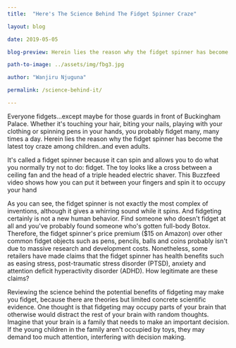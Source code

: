 ```yaml
---
title:  "Here's The Science Behind The Fidget Spinner Craze"

layout: blog

date: 2019-05-05

blog-preview: Herein lies the reason why the fidget spinner has become the latest toy craze among children..and even adults.

path-to-image: ../assets/img/fbg3.jpg

author: "Wanjiru Njuguna"

permalink: /science-behind-it/

---
```

Everyone fidgets...except maybe for those guards in front of Buckingham Palace. Whether it's touching your hair, biting your nails, playing with your clothing or spinning pens in your hands, you probably fidget many, many times a day. Herein lies the reason why the fidget spinner has become the latest toy craze among children..and even adults.

It's called a fidget spinner because it can spin and allows you to do what you normally try not to do: fidget. The toy looks like a cross between a ceiling fan and the head of a triple headed electric shaver. This Buzzfeed video shows how you can put it between your fingers and spin it to occupy your hand

As you can see, the fidget spinner is not exactly the most complex of inventions, although it gives a whirring sound while it spins. And fidgeting certainly is not a new human behavior. Find someone who doesn't fidget at all and you've probably found someone who's gotten full-body Botox. Therefore, the fidget spinner's price premium ($15 on Amazon) over other common fidget objects such as pens, pencils, balls and coins probably isn't due to massive research and development costs. Nonetheless, some retailers have made claims that the fidget spinner has health benefits such as easing stress, post-traumatic stress disorder (PTSD), anxiety and attention deficit hyperactivity disorder (ADHD). How legitimate are these claims?

Reviewing the science behind the potential benefits of fidgeting may make you fidget, because there are theories but limited concrete scientific evidence. One thought is that fidgeting may occupy parts of your brain that otherwise would distract the rest of your brain with random thoughts. Imagine that your brain is a family that needs to make an important decision. If the young children in the family aren't occupied by toys, they may demand too much attention, interfering with decision making. 